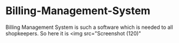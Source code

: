 # Billing-Management-System
Billing Management System is such a software which is needed to all shopkeepers. So here it is
<img src="Screenshot (120)"</img>
